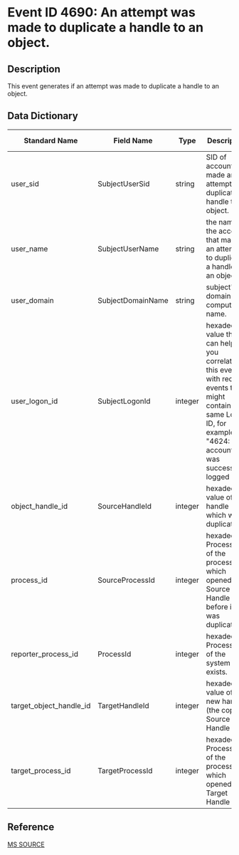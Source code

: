 # Event ID 4690: An attempt was made to duplicate a handle to an object.

## Description

This event generates if an attempt was made to duplicate a handle to an object.

## Data Dictionary

|Standard Name|Field Name|Type|Description|Sample Value|
|---|---|---|---|---|
|user_sid|SubjectUserSid|string|SID of account that made an attempt to duplicate a handle to an object.|S-1-5-18|
|user_name|SubjectUserName|string|the name of the account that made an attempt to duplicate a handle to an object.|DC01$|
|user_domain|SubjectDomainName|string|subject's domain or computer name.|CONTOSO|
|user_logon_id|SubjectLogonId|integer|hexadecimal value that can help you correlate this event with recent events that might contain the same Logon ID, for example, "4624: An account was successfully logged on."|0x3e7|
|object_handle_id|SourceHandleId|integer|hexadecimal value of a handle which was duplicated.|0x438|
|process_id|SourceProcessId|integer|hexadecimal Process ID of the process which opened the Source Handle ID before it was duplicated.|0x674|
|reporter_process_id|ProcessId|integer|hexadecimal Process ID of the system if it exists.|0x4|
|target_object_handle_id|TargetHandleId|integer|hexadecimal value of the new handle (the copy of Source Handle ID).|0xd9c|
|target_process_id|TargetProcessId|integer|hexadecimal Process ID of the process which opened the Target Handle ID.|0x4|

## Reference

[MS SOURCE](https://github.com/MicrosoftDocs/windows-itpro-docs/blob/public/windows/security/threat-protection/auditing/event-4690.md)